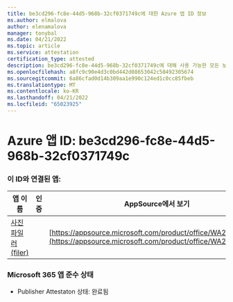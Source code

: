 ```yaml
---
title: be3cd296-fc8e-44d5-968b-32cf0371749c에 대한 Azure 앱 ID 정보
ms.author: elmalova
author: elenamalova
manager: tonybal
ms.date: 04/21/2022
ms.topic: article
ms.service: attestation
certification_type: attested
description: be3cd296-fc8e-44d5-968b-32cf0371749c에 대해 사용 가능한 모든 보안 및 규정 준수 정보입니다.
ms.openlocfilehash: a8fc9c90e4d3c0bd442d08653042c50492305674
ms.sourcegitcommit: 6a86cfad0d14b309aa1e990c124ed1c0cc85fbeb
ms.translationtype: MT
ms.contentlocale: ko-KR
ms.lasthandoff: 04/21/2022
ms.locfileid: "65023925"
---
```

# <a name="azure-app-id-be3cd296-fc8e-44d5-968b-32cf0371749c"></a>Azure 앱 ID: be3cd296-fc8e-44d5-968b-32cf0371749c


### <a name="apps-associated-with-this-id"></a>이 ID와 연결된 앱:
| **앱 이름** | **인증** | **AppSource에서 보기** |
|--------------|---------------|-----------------------|
| [사진 파일러(filer)](../forward/WA200003881.md) |  | [https://appsource.microsoft.com/product/office/WA200003881](https://appsource.microsoft.com/product/office/WA200003881) |

### <a name="microsoft-365-app-compliance-status"></a>Microsoft 365 앱 준수 상태
- Publisher Attestaton 상태: 완료됨
